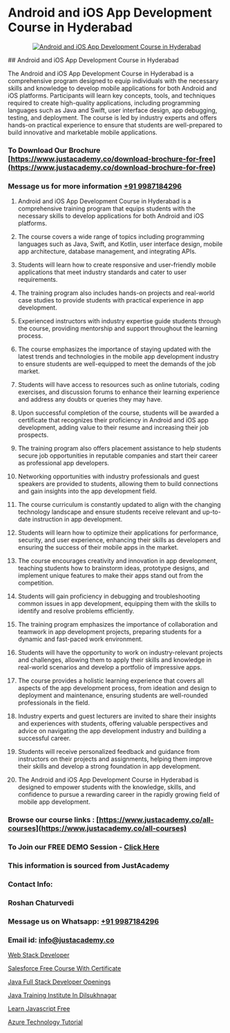 # Android and iOS App Development Course in Hyderabad

<p align="center">
  <a href="https://justacademy.co/course-detail/android-app-development">
    <img src="https://justacademy.co/storage2/course_image/1676635923_course_image.webp" alt="Android and iOS App Development Course in Hyderabad">
  </a>
</p>
## Android and iOS App Development Course in Hyderabad

The Android and iOS App Development Course in Hyderabad is a comprehensive program designed to equip individuals with the necessary skills and knowledge to develop mobile applications for both Android and iOS platforms. Participants will learn key concepts, tools, and techniques required to create high-quality applications, including programming languages such as Java and Swift, user interface design, app debugging, testing, and deployment. The course is led by industry experts and offers hands-on practical experience to ensure that students are well-prepared to build innovative and marketable mobile applications.
### To Download Our Brochure [https://www.justacademy.co/download-brochure-for-free](https://www.justacademy.co/download-brochure-for-free)
### Message us for more information [+91 9987184296](https://api.whatsapp.com/send?phone=919987184296)
1) Android and iOS App Development Course in Hyderabad is a comprehensive training program that equips students with the necessary skills to develop applications for both Android and iOS platforms.

2) The course covers a wide range of topics including programming languages such as Java, Swift, and Kotlin, user interface design, mobile app architecture, database management, and integrating APIs.

3) Students will learn how to create responsive and user-friendly mobile applications that meet industry standards and cater to user requirements.

4) The training program also includes hands-on projects and real-world case studies to provide students with practical experience in app development.

5) Experienced instructors with industry expertise guide students through the course, providing mentorship and support throughout the learning process.

6) The course emphasizes the importance of staying updated with the latest trends and technologies in the mobile app development industry to ensure students are well-equipped to meet the demands of the job market.

7) Students will have access to resources such as online tutorials, coding exercises, and discussion forums to enhance their learning experience and address any doubts or queries they may have.

8) Upon successful completion of the course, students will be awarded a certificate that recognizes their proficiency in Android and iOS app development, adding value to their resume and increasing their job prospects.

9) The training program also offers placement assistance to help students secure job opportunities in reputable companies and start their career as professional app developers.

10) Networking opportunities with industry professionals and guest speakers are provided to students, allowing them to build connections and gain insights into the app development field.

11) The course curriculum is constantly updated to align with the changing technology landscape and ensure students receive relevant and up-to-date instruction in app development.

12) Students will learn how to optimize their applications for performance, security, and user experience, enhancing their skills as developers and ensuring the success of their mobile apps in the market.

13) The course encourages creativity and innovation in app development, teaching students how to brainstorm ideas, prototype designs, and implement unique features to make their apps stand out from the competition.

14) Students will gain proficiency in debugging and troubleshooting common issues in app development, equipping them with the skills to identify and resolve problems efficiently.

15) The training program emphasizes the importance of collaboration and teamwork in app development projects, preparing students for a dynamic and fast-paced work environment.

16) Students will have the opportunity to work on industry-relevant projects and challenges, allowing them to apply their skills and knowledge in real-world scenarios and develop a portfolio of impressive apps.

17) The course provides a holistic learning experience that covers all aspects of the app development process, from ideation and design to deployment and maintenance, ensuring students are well-rounded professionals in the field.

18) Industry experts and guest lecturers are invited to share their insights and experiences with students, offering valuable perspectives and advice on navigating the app development industry and building a successful career.

19) Students will receive personalized feedback and guidance from instructors on their projects and assignments, helping them improve their skills and develop a strong foundation in app development.

20) The Android and iOS App Development Course in Hyderabad is designed to empower students with the knowledge, skills, and confidence to pursue a rewarding career in the rapidly growing field of mobile app development.

### Browse our course links : [https://www.justacademy.co/all-courses](https://www.justacademy.co/all-courses) 
### To Join our FREE DEMO Session - [Click Here](https://www.justacademy.co/register-for-course-demo)


### This information is sourced from JustAcademy
### Contact Info:
### Roshan Chaturvedi
### Message us on Whatsapp: [+91 9987184296](https://api.whatsapp.com/send?phone=919987184296)
### Email id: [info@justacademy.co](mailto:info@justacademy.co)
                
[Web Stack Developer](https://www.linkedin.com/pulse/web-stack-developer-justacademy-cupertino-zk98c/)

[Salesforce Free Course With Certificate](https://www.linkedin.com/pulse/salesforce-free-course-certificate-justacademy-birmingham-jacpf?trackingId=jy4HGRktEGT1Qil1wWps7g%3D%3D&lipi=urn%3Ali%3Apage%3Ad_flagship3_company_admin%3BVLUv9mnMT2aZOSnk9lhqAw%3D%3D)

[Java Full Stack Developer Openings](https://medium.com/@namusn/java-full-stack-developer-openings-8fbad252a890)

[Java Training Institute In Dilsukhnagar](https://medium.com/@ranemanish460/java-training-institute-in-dilsukhnagar-a0bc816a0d9b)

[Learn Javascript Free](https://justacademyin.github.io/justacademy/learn-javascript-free)

[Azure Technology Tutorial](https://justacademyin.github.io/justacademy/azure-technology-tutorial)


